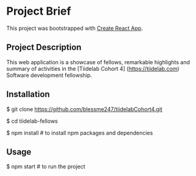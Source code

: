 # Project Brief

This project was bootstrapped with [Create React App](https://github.com/facebook/create-react-app).

## Project Description
This web application is a showcase of fellows, remarkable highlights and summary of activities in the [Tiidelab Cohort 4] (https://tiidelab.com) Software development fellowship.


## Installation
$ git clone https://github.com/blessme247/tiidelabCohort4.git

$ cd tiidelab-fellows

$ npm install  # to install npm packages and dependencies

## Usage 
$ npm start  # to run the project

